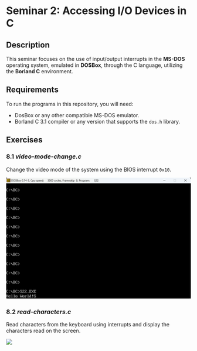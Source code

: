 # Seminar 2: Accessing I/O Devices in C

## Description
This seminar focuses on the use of input/output interrupts in the **MS-DOS** operating system, emulated in **DOSBox**, through the C language, utilizing the **Borland C** environment.

## Requirements
To run the programs in this repository, you will need:
- DosBox or any other compatible MS-DOS emulator.
- Borland C 3.1 compiler or any version that supports the `dos.h` library.

## Exercises

### 8.1 *video-mode-change.c*
Change the video mode of the system using the BIOS interrupt `0x10`.

![](/img/Seminars/Seminar-2/Exercise-1.png)

### 8.2 *read-characters.c*
Read characters from the keyboard using interrupts and display the characters read on the screen.

![](/img/Seminars/Seminar-1/Exercise-2.png)

